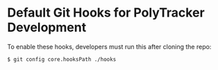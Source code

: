 # Default Git Hooks for PolyTracker Development

To enable these hooks, developers must run this after cloning the repo:

```bash
$ git config core.hooksPath ./hooks
```
